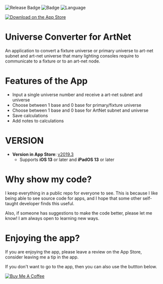 ![Release Badge](https://img.shields.io/github/v/release/maeganjwilson/artnet-converter?include_prereleases) ![Badge](https://img.shields.io/github/last-commit/maeganjwilson/artnet-converter) ![Language](https://img.shields.io/github/languages/top/maeganjwilson/artnet-converter)

[![Download on the App Store](https://raw.githubusercontent.com/maeganjwilson/artnet-converter/master/docs/images/download_app_store.svg?sanitize=true)](https://apps.apple.com/us/app/universe-converter-for-artnet/id1399672978)
# Universe Converter for ArtNet

An application to convert a fixture universe or primary universe to art-net subnet and art-net universe that many lighting consoles require to communicate to a fixture or to an art-net node.

# Features of the App

- Input a single universe number and receive a art-net subnet and universe
- Choose between 1 base and 0 base for primary/fixture universe
- Choose between 1 base and 0 base for ArtNet subnet and universe
- Save calculations
- Add notes to calculations

# VERSION

- **Version in App Store**: [v2019.3](https://github.com/maeganjwilson/artnet-converter/releases/tag/v2019.3)
  - Supports **iOS 13** or later and **iPadOS 13** or later

# Why show my code?

I keep everything in a public repo for everyone to see. This is because I like being able to see source code for apps, and I hope that some other self-taught developer finds this useful.

Also, if someone has suggestions to make the code better, please let me know! I am always open to learning new ways.

# Enjoying the app?

If you are enjoying the app, please leave a review on the App Store, consider leaving me a tip in the app.

If you don't want to go to the app, then you can also use the buttton below.

<a href="https://www.buymeacoffee.com/mwilsonapps" target="_blank"><img src="https://bmc-cdn.nyc3.digitaloceanspaces.com/BMC-button-images/custom_images/orange_img.png" alt="Buy Me A Coffee" style="height: auto !important;width: auto !important;" ></a>
